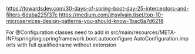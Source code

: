 https://towardsdev.com/30-days-of-spring-boot-day-25-interceptors-and-filters-6daba225f37c
https://medium.com/@sylvain.tiset/top-10-microservices-design-patterns-you-should-know-1bac6a7d6218



For @Configuration classes  need to add in src/main/resources/META-INF/spring/org.springframework.boot.autoconfigure.AutoConfiguration.imports  with full  qualifiedname without extension
